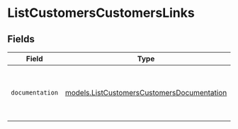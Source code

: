 # ListCustomersCustomersLinks


## Fields

| Field                                                                                          | Type                                                                                           | Required                                                                                       | Description                                                                                    |
| ---------------------------------------------------------------------------------------------- | ---------------------------------------------------------------------------------------------- | ---------------------------------------------------------------------------------------------- | ---------------------------------------------------------------------------------------------- |
| `documentation`                                                                                | [models.ListCustomersCustomersDocumentation](../models/listcustomerscustomersdocumentation.md) | :heavy_check_mark:                                                                             | The URL to the generic Mollie API error handling guide.                                        |